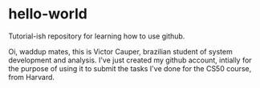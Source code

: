 # hello-world
Tutorial-ish repository for learning how to use github.

Oi, waddup mates, this is Victor Cauper, brazilian student of system development and analysis.
I've just created my github account, intially for the purpose of using it to submit the tasks I've done for the CS50 course, from Harvard. 

